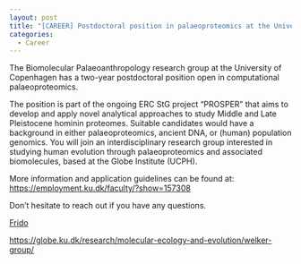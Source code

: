 ```yaml
---
layout: post
title: "[CAREER] Postdoctoral position in palaeoproteomics at the University of Copenhagen"
categories:
  - Career
---
```


The Biomolecular Palaeoanthropology research group at the University of Copenhagen has a two-year postdoctoral position open in computational palaeoproteomics.

The position is part of the ongoing ERC StG project “PROSPER” that aims to develop and apply novel analytical approaches to study Middle and Late Pleistocene hominin proteomes. Suitable candidates would have a background in either palaeoproteomics, ancient DNA, or (human) population genomics. You will join an interdisciplinary research group interested in studying human evolution through palaeoproteomics and associated biomolecules, based at the Globe Institute (UCPH).

More information and application guidelines can be found at:
https://employment.ku.dk/faculty/?show=157308

Don’t hesitate to reach out if you have any questions.

[Frido](mailto:frido.welker@sund.ku.dk)

https://globe.ku.dk/research/molecular-ecology-and-evolution/welker-group/
